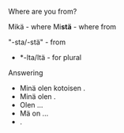 Where are you from?

Mikä - where
Mi**stä** - where from

"-sta/-stä" - from
- *-lta/ltä - for plural

Answering
- Minä olen kotoisen <USAsta>.
- Minä olen <USAsta>.
- Olen ...
- Mä on ...
- <USAsta>.

